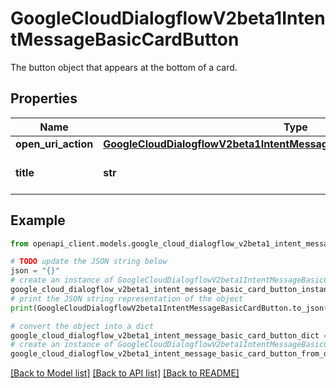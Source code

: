 # GoogleCloudDialogflowV2beta1IntentMessageBasicCardButton

The button object that appears at the bottom of a card.

## Properties

Name | Type | Description | Notes
------------ | ------------- | ------------- | -------------
**open_uri_action** | [**GoogleCloudDialogflowV2beta1IntentMessageBasicCardButtonOpenUriAction**](GoogleCloudDialogflowV2beta1IntentMessageBasicCardButtonOpenUriAction.md) |  | [optional] 
**title** | **str** | Required. The title of the button. | [optional] 

## Example

```python
from openapi_client.models.google_cloud_dialogflow_v2beta1_intent_message_basic_card_button import GoogleCloudDialogflowV2beta1IntentMessageBasicCardButton

# TODO update the JSON string below
json = "{}"
# create an instance of GoogleCloudDialogflowV2beta1IntentMessageBasicCardButton from a JSON string
google_cloud_dialogflow_v2beta1_intent_message_basic_card_button_instance = GoogleCloudDialogflowV2beta1IntentMessageBasicCardButton.from_json(json)
# print the JSON string representation of the object
print(GoogleCloudDialogflowV2beta1IntentMessageBasicCardButton.to_json())

# convert the object into a dict
google_cloud_dialogflow_v2beta1_intent_message_basic_card_button_dict = google_cloud_dialogflow_v2beta1_intent_message_basic_card_button_instance.to_dict()
# create an instance of GoogleCloudDialogflowV2beta1IntentMessageBasicCardButton from a dict
google_cloud_dialogflow_v2beta1_intent_message_basic_card_button_from_dict = GoogleCloudDialogflowV2beta1IntentMessageBasicCardButton.from_dict(google_cloud_dialogflow_v2beta1_intent_message_basic_card_button_dict)
```
[[Back to Model list]](../README.md#documentation-for-models) [[Back to API list]](../README.md#documentation-for-api-endpoints) [[Back to README]](../README.md)


